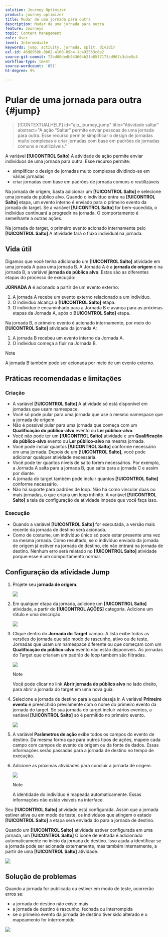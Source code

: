 ```yaml
---
solution: Journey Optimizer
product: journey optimizer
title: Mudar de uma jornada para outra
description: Mudar de uma jornada para outra
feature: Journeys
topic: Content Management
role: User
level: Intermediate
keywords: jump, activity, jornada, split, dividir
exl-id: 46d8950b-8b02-4160-89b4-1c492533c0e2
source-git-commit: 72bd00dedb943604b2fa85f7173cd967c3cbe5c4
workflow-type: tm+mt
source-wordcount: '851'
ht-degree: 9%

---
```


# Pular de uma jornada para outra {#jump}

>[!CONTEXTUALHELP]
>id="ajo_journey_jump"
>title="Atividade saltar"
>abstract="A ação “Saltar” permite enviar pessoas de uma jornada para outra. Esse recurso permite simplificar o design de jornadas muito complexas e criar jornadas com base em padrões de jornadas comuns e reutilizáveis."

A variável **[!UICONTROL Salto]** A atividade de ação permite enviar indivíduos de uma jornada para outra. Esse recurso permite:

* simplificar o design de jornadas muito complexas dividindo-as em várias jornadas
* criar jornadas com base em padrões de jornada comuns e reutilizáveis

Na jornada de origem, basta adicionar um **[!UICONTROL Salto]** e selecione uma jornada de público alvo. Quando o indivíduo entra na **[!UICONTROL Salto]** etapa, um evento interno é enviado para o primeiro evento da jornada do target. Se a variável **[!UICONTROL Salto]** for bem-sucedida, o indivíduo continuará a progredir na jornada. O comportamento é semelhante a outras ações.

Na jornada do target, o primeiro evento acionado internamente pelo **[!UICONTROL Salto]** A atividade fará o fluxo individual na jornada.

## Vida útil

Digamos que você tenha adicionado um **[!UICONTROL Salto]** atividade em uma jornada A para uma jornada B. A Jornada A é a **jornada de origem** e na jornada B, a variável **jornada do público alvo**.
Estas são as diferentes etapas do processo de execução:

**JORNADA A** é acionado a partir de um evento externo:

1. A jornada A recebe um evento externo relacionado a um indivíduo.
1. O indivíduo alcança a **[!UICONTROL Salto]** etapa.
1. O indivíduo é encaminhado para a Jornada B e avança para as próximas etapas da Jornada A, após o **[!UICONTROL Salto]** etapa.

Na jornada B, o primeiro evento é acionado internamente, por meio do **[!UICONTROL Salto]** atividade da jornada A:

1. A jornada B recebeu um evento interno da Jornada A.
1. O indivíduo começa a fluir na Jornada B.

>[!NOTE]
>
>A jornada B também pode ser acionada por meio de um evento externo.

## Práticas recomendadas e limitações

### Criação

* A variável **[!UICONTROL Salto]** A atividade só está disponível em jornadas que usam namespace.
* Você só pode pular para uma jornada que use o mesmo namespace que a jornada de origem.
* Não é possível pular para uma jornada que começa com um **Qualificação do público-alvo** evento ou **Ler público-alvo**.
* Você não pode ter um **[!UICONTROL Salto]** atividade e um **Qualificação do público-alvo** evento ou **Ler público-alvo** na mesma jornada.
* Você pode incluir quantos **[!UICONTROL Salto]** conforme necessário em uma jornada. Depois de um **[!UICONTROL Salto]**, você pode adicionar qualquer atividade necessária.
* Você pode ter quantos níveis de salto forem necessários. Por exemplo, a Jornada A salta para a jornada B, que salta para a jornada C e assim por diante.
* A jornada do target também pode incluir quantos **[!UICONTROL Salto]** conforme necessário.
* Não há suporte para padrões de loop. Não há como vincular duas ou mais jornadas, o que criaria um loop infinito. A variável **[!UICONTROL Salto]** a tela de configuração de atividade impede que você faça isso.

### Execução

* Quando a variável **[!UICONTROL Salto]** for executada, a versão mais recente da jornada de destino será acionada.
* Como de costume, um indivíduo único só pode estar presente uma vez na mesma jornada. Como resultado, se o indivíduo enviado da jornada de origem já estiver na jornada de destino, ele não entrará na jornada de destino. Nenhum erro será relatado no **[!UICONTROL Salto]** atividade porque esse é um comportamento normal.

## Configuração da atividade Jump

1. Projete seu **jornada de origem**.

   ![](assets/jump1.png)

1. Em qualquer etapa da jornada, adicione um **[!UICONTROL Salto]** atividade, a partir do **[!UICONTROL AÇÕES]** categoria. Adicione um rótulo e uma descrição.

   ![](assets/jump2.png)

1. Clique dentro do **Jornada do Target** campo.
A lista exibe todas as versões do jornada que são modo de rascunho, ativo ou de teste. Jornadas que usam um namespace diferente ou que começam com um **Qualificação do público-alvo** evento não estão disponíveis. As jornadas do Target que criariam um padrão de loop também são filtradas.

   ![](assets/jump3.png)

   >[!NOTE]
   >
   >Você pode clicar no link **Abrir jornada do público alvo** no lado direito, para abrir a jornada do target em uma nova guia.

1. Selecione a jornada de destino para a qual deseja ir.
A variável **Primeiro evento** é preenchido previamente com o nome do primeiro evento da jornada do target. Se sua jornada do target incluir vários eventos, a variável **[!UICONTROL Salto]** só é permitido no primeiro evento.

   ![](assets/jump4.png)

1. A variável **Parâmetros de ação** exibe todos os campos do evento de destino. Da mesma forma que para outros tipos de ações, mapeie cada campo com campos do evento de origem ou da fonte de dados. Essas informações serão passadas para a jornada de destino no tempo de execução.
1. Adicione as próximas atividades para concluir a jornada de origem.

   ![](assets/jump5.png)


   >[!NOTE]
   >
   >A identidade do indivíduo é mapeada automaticamente. Essas informações não estão visíveis na interface.

Seu **[!UICONTROL Salto]** atividade está configurada. Assim que a jornada estiver ativa ou em modo de teste, os indivíduos que atingem o estado **[!UICONTROL Salto]** a etapa será enviada do para a jornada de destino.

Quando um **[!UICONTROL Salto]** atividade estiver configurada em uma jornada, um **[!UICONTROL Salto]** O ícone de entrada é adicionado automaticamente no início da jornada de destino. Isso ajuda a identificar se a jornada pode ser acionada externamente, mas também internamente, a partir de uma **[!UICONTROL Salto]** atividade.

![](assets/jump7.png)

## Solução de problemas

Quando a jornada for publicada ou estiver em modo de teste, ocorrerão erros se:
* a jornada de destino não existe mais
* a jornada de destino é rascunho, fechada ou interrompida
* se o primeiro evento da jornada de destino tiver sido alterado e o mapeamento for interrompido

![](assets/jump6.png)
